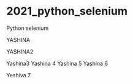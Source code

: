 # 2021_python_selenium
Python selenium

YASHINA

YASHINA2

Yashina3
Yashina 4
Yashina 5
Yashina 6

Yeshiva 7 
